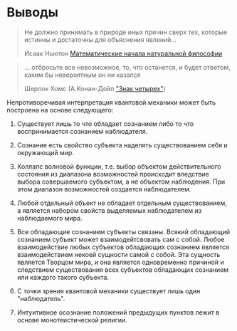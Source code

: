# Выводы 


> Не должно принимать в природе иных причин сверх тех, которые истинны и достаточны для объяснения явлений… 
> 
> Исаак Ньютон [Математические начала натуральной философии](https://ru.wikipedia.org/wiki/%D0%9C%D0%B0%D1%82%D0%B5%D0%BC%D0%B0%D1%82%D0%B8%D1%87%D0%B5%D1%81%D0%BA%D0%B8%D0%B5_%D0%BD%D0%B0%D1%87%D0%B0%D0%BB%D0%B0_%D0%BD%D0%B0%D1%82%D1%83%D1%80%D0%B0%D0%BB%D1%8C%D0%BD%D0%BE%D0%B9_%D1%84%D0%B8%D0%BB%D0%BE%D1%81%D0%BE%D1%84%D0%B8%D0%B8#%D0%A2%D1%80%D0%B5%D1%82%D1%8C%D1%8F_%D0%BA%D0%BD%D0%B8%D0%B3%D0%B0)

> ... отбросьте все невозможное,  то,  что останется, и будет ответом,  каким  бы  невероятным  он  ни  казался
>
> Шерлок Хомс (А.Конан-Дойл ["Знак четырех"](http://lib.ru/AKONANDOJL/sh_sign4.txt))


Непротиворечивая интерпретация квантовой механики может быть построена на основе следующего: 

1. Существует лишь то что обладает сознанием либо то что воспринимается сознанием наблюдателя. 

2. Сознание есть свойство субъекта наделять существованием себя и окружающий мир. 

3. Коллапс волновой функции, т.е. выбор объектом действительного состояния из диапазона возможностей происходит вледствие выбора совершаемого субъектом, а не объектом наблюдения. При этом диапазон возможностей создается наблюдателем. 

4. Любой отдельный объект не обладает отдельным существованием, а является набором свойств выделяемых наблюдателем из наблюдаемого мира. 

5. Все обладающие сознанием субъекты связаны. Всякий обладающий сознанием субъект может взаимодейтсвовать сам с собой. Любое взаимодействие любых субъектов обладающих сознанием является взаимодействием некоей сущности самой с собой. Эта сущность является Творцом мира, и она является одновременно причиной и следствием существования всех субъектов обладающих сознанием или каждого такого субъекта. 

6. С точки зрения квантовой механики существует лишь один "наблюдатель".

7. Интуитивное осознание положений предыдущих пунктов лежит в основе монотеистической религии. 

